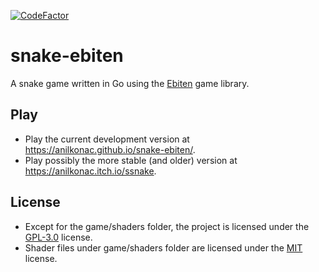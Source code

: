 [![CodeFactor](https://www.codefactor.io/repository/github/anilkonac/snake-ebiten/badge/main)](https://www.codefactor.io/repository/github/anilkonac/snake-ebiten/overview/main)
# snake-ebiten
A snake game written in Go using the [Ebiten](https://ebiten.org/) game library.

## Play
- Play the current development version at https://anilkonac.github.io/snake-ebiten/.
- Play possibly the more stable (and older) version at https://anilkonac.itch.io/ssnake.

## License
- Except for the game/shaders folder, the project is licensed under the [GPL-3.0](https://github.com/anilkonac/snake-ebiten/blob/main/LICENSE) license.
- Shader files under game/shaders folder are licensed under the [MIT](https://github.com/anilkonac/snake-ebiten/blob/shader/game/shaders/MIT-LICENSE) license.
